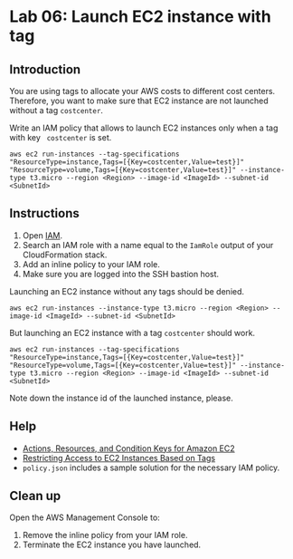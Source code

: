 # Lab 06: Launch EC2 instance with tag

## Introduction

You are using tags to allocate your AWS costs to different cost centers. Therefore, you want to make sure that EC2 instance are not launched without a tag `costcenter`.

Write an IAM policy that allows to launch EC2 instances only when a tag with key ` costcenter` is set.

```
aws ec2 run-instances --tag-specifications "ResourceType=instance,Tags=[{Key=costcenter,Value=test}]" "ResourceType=volume,Tags=[{Key=costcenter,Value=test}]" --instance-type t3.micro --region <Region> --image-id <ImageId> --subnet-id <SubnetId>
```

## Instructions

1. Open [IAM](https://console.aws.amazon.com/iam/home).
1. Search an IAM role with a name equal to the `IamRole` output of your CloudFormation stack.
1. Add an inline policy to your IAM role.
1. Make sure you are logged into the SSH bastion host.

Launching an EC2 instance without any tags should be denied.

```
aws ec2 run-instances --instance-type t3.micro --region <Region> --image-id <ImageId> --subnet-id <SubnetId>
```

But launching an EC2 instance with a tag `costcenter` should work.

```
aws ec2 run-instances --tag-specifications "ResourceType=instance,Tags=[{Key=costcenter,Value=test}]" "ResourceType=volume,Tags=[{Key=costcenter,Value=test}]" --instance-type t3.micro --region <Region> --image-id <ImageId> --subnet-id <SubnetId>
```

Note down the instance id of the launched instance, please.

## Help

* [Actions, Resources, and Condition Keys for Amazon EC2](https://docs.aws.amazon.com/IAM/latest/UserGuide/list_amazonec2.html)
* [Restricting Access to EC2 Instances Based on Tags](https://cloudonaut.io/restricting-access-to-ec2-instances-based-on-tags/)
* `policy.json` includes a sample solution for the necessary IAM policy.

## Clean up

Open the AWS Management Console to:

1. Remove the inline policy from your IAM role.
1. Terminate the EC2 instance you have launched.
